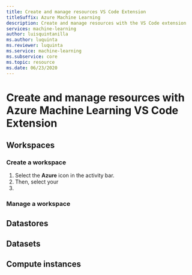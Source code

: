 ```yaml
---
title: Create and manage resources VS Code Extension
titleSuffix: Azure Machine Learning
description: Create and manage resources with the VS Code extension
services: machine-learning
author: luisquintanilla
ms.author: luquinta
ms.reviewer: luquinta
ms.service: machine-learning
ms.subservice: core
ms.topic: resource
ms.date: 06/23/2020
---
```


# Create and manage resources with Azure Machine Learning VS Code Extension

## Workspaces

### Create a workspace

1. Select the **Azure** icon in the activity bar.
1. Then, select your 
1. 

### Manage a workspace

## Datastores

## Datasets

## Compute instances

